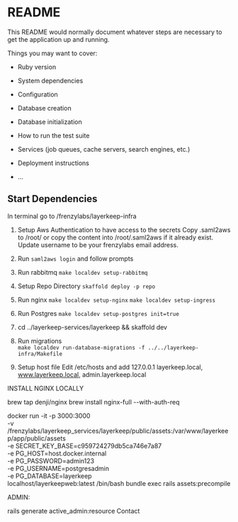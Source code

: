 # README

This README would normally document whatever steps are necessary to get the
application up and running.

Things you may want to cover:

* Ruby version

* System dependencies

* Configuration

* Database creation

* Database initialization

* How to run the test suite

* Services (job queues, cache servers, search engines, etc.)

* Deployment instructions

* ...

## Start Dependencies 
In terminal go to /frenzylabs/layerkeep-infra
1. Setup Aws Authentication to have access to the secrets
  Copy .saml2aws to /root/ or copy the content into /root/.saml2aws if it already exist.  
  Update username to be your frenzylabs email address. 
2. Run `saml2aws login` and follow prompts

3. Run rabbitmq
   `make localdev setup-rabbitmq`

4. Setup Repo Directory
  `skaffold deploy -p repo`

5. Run nginx
   `make localdev setup-nginx`
   `make localdev setup-ingress`

6. Run Postgres
   `make localdev setup-postgres init=true`

7. cd ../layerkeep-services/layerkeep && skaffold dev

8.  Run migrations  
    `make localdev run-database-migrations -f ../../layerkeep-infra/Makefile`


9.  Setup host file
    Edit /etc/hosts and add 127.0.0.1 layerkeep.local, www.layerkeep.local, admin.layerkeep.local




INSTALL NGINX LOCALLY

brew tap denji/nginx
brew install nginx-full --with-auth-req



docker run -it -p 3000:3000 \
  -v /frenzylabs/layerkeep_services/layerkeep/public/assets:/var/www/layerkeep/app/public/assets \
  -e SECRET_KEY_BASE=c959724279db5ca746e7a87 \
  -e PG_HOST=host.docker.internal \
  -e PG_PASSWORD=admin123 \
  -e PG_USERNAME=postgresadmin \
  -e PG_DATABASE=layerkeep \
localhost/layerkeepweb:latest /bin/bash
bundle exec rails assets:precompile




ADMIN:

rails generate active_admin:resource Contact